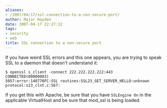 ```yaml
---
aliases:
- /2007/04/17/ssl-connection-to-a-non-secure-port/
author: Major Hayden
date: 2007-04-17 22:27:12
tags:
- security
- web
title: SSL connection to a non-secure port
---
```


If you have weird SSL errors and this one appears, you are trying to speak SSL to a daemon that doesn't understand it:

```
$ openssl s_client -connect 222.222.222.222:443
CONNECTED(00000003)
5057:error:140770FC:SSL routines:SSL23_GET_SERVER_HELLO:unknown protocol:s23_clnt.c:567:
```

If you get this with Apache, be sure that you have `SSLEngine On` in the applicable VirtualHost and be sure that mod_ssl is being loaded.